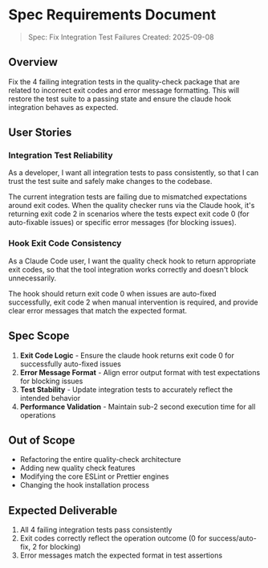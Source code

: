 # Spec Requirements Document

> Spec: Fix Integration Test Failures Created: 2025-09-08

## Overview

Fix the 4 failing integration tests in the quality-check package that are
related to incorrect exit codes and error message formatting. This will restore
the test suite to a passing state and ensure the claude hook integration behaves
as expected.

## User Stories

### Integration Test Reliability

As a developer, I want all integration tests to pass consistently, so that I can
trust the test suite and safely make changes to the codebase.

The current integration tests are failing due to mismatched expectations around
exit codes. When the quality checker runs via the Claude hook, it's returning
exit code 2 in scenarios where the tests expect exit code 0 (for auto-fixable
issues) or specific error messages (for blocking issues).

### Hook Exit Code Consistency

As a Claude Code user, I want the quality check hook to return appropriate exit
codes, so that the tool integration works correctly and doesn't block
unnecessarily.

The hook should return exit code 0 when issues are auto-fixed successfully, exit
code 2 when manual intervention is required, and provide clear error messages
that match the expected format.

## Spec Scope

1. **Exit Code Logic** - Ensure the claude hook returns exit code 0 for
   successfully auto-fixed issues
2. **Error Message Format** - Align error output format with test expectations
   for blocking issues
3. **Test Stability** - Update integration tests to accurately reflect the
   intended behavior
4. **Performance Validation** - Maintain sub-2 second execution time for all
   operations

## Out of Scope

- Refactoring the entire quality-check architecture
- Adding new quality check features
- Modifying the core ESLint or Prettier engines
- Changing the hook installation process

## Expected Deliverable

1. All 4 failing integration tests pass consistently
2. Exit codes correctly reflect the operation outcome (0 for success/auto-fix, 2
   for blocking)
3. Error messages match the expected format in test assertions
